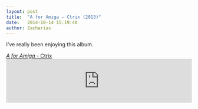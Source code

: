 ```yaml
---
layout: post
title:  "A for Amiga – Ctrix (2013)"
date:   2014-10-14 15:19:40
author: Zacharias
---
```


<div class="row">
	<div class="col-md-6">
		<p class="lead">I've really been enjoying this album.</p>
		<a href="http://www.bleepstreet.com/?post=bleepst24-ctrix-a-for-amiga"><em>A for Amiga</em> - Ctrix</a>
	</div>
	<div class="col-md-6">
		<iframe style="border: 0; width: 100%; height: 120px;" src="http://bandcamp.com/EmbeddedPlayer/album=3399250356/size=large/bgcol=ffffff/linkcol=0687f5/tracklist=false/artwork=small/transparent=true/" seamless><a href="http://bleepstreet.bandcamp.com/album/a-for-amiga">A for Amiga by cTrix</a></iframe>
	</div>
</div>





